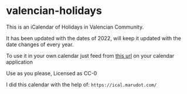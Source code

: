 # valencian-holidays
This is an iCalendar of Holidays in Valencian Community.

It has been updated with the dates of 2022, will keep it updated with the date changes of every year.

To use it in your own calendar just feed from [this url](https://raw.githubusercontent.com/luismoyano/valencian-holidays/main/cv.ics) on your calendar application

Use as you please, Licensed as CC-0

I did this calendar with the help of: `https://ical.marudot.com/`
